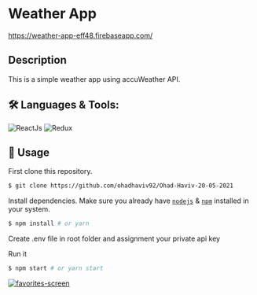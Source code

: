 # Weather App

https://weather-app-eff48.firebaseapp.com/

## Description
This is a simple weather app using accuWeather API.
 
## 🛠️ **Languages & Tools:**
![ReactJs](https://img.shields.io/badge/-React-blue?style=for-the-badge&logo=react)
![Redux](https://img.shields.io/badge/Redux-593D88?style=for-the-badge&logo=redux&logoColor=white)


## 🚀 Usage

First clone this repository.
```bash
$ git clone https://github.com/ohadhaviv92/Ohad-Haviv-20-05-2021
```

Install dependencies. Make sure you already have [`nodejs`](https://nodejs.org/en/) & [`npm`](https://www.npmjs.com/) installed in your system.
```bash
$ npm install # or yarn
```
Create .env file in root folder and assignment your private api key 


Run it
```bash
$ npm start # or yarn start
```

<a href="https://ibb.co/hLtNKRP"><img src="https://i.ibb.co/gmB8DM5/favorites-screen.png" alt="favorites-screen" border="0"></a>
